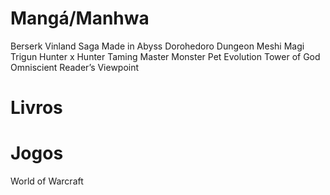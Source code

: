 # Mangá/Manhwa

Berserk
Vinland Saga
Made in Abyss
Dorohedoro
Dungeon Meshi
Magi
Trigun
Hunter x Hunter
Taming Master
Monster Pet Evolution
Tower of God
Omniscient Reader’s Viewpoint

# Livros


# Jogos

World of Warcraft